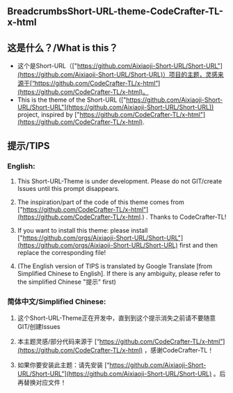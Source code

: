 ## BreadcrumbsShort-URL-theme-CodeCrafter-TL-x-html
## 这是什么？/What is this？
- 这个是Short-URL（["https://github.com/Aixiaoji-Short-URL/Short-URL"](https://github.com/Aixiaoji-Short-URL/Short-URL)）项目的主题，灵感来源于[“https://github.com/CodeCrafter-TL/x-html”](https://github.com/CodeCrafter-TL/x-html)。
- This is the theme of the Short-URL (["https://github.com/Aixiaoji-Short-URL/Short-URL"](https://github.com/Aixiaoji-Short-URL/Short-URL)) project, inspired by ["https://github.com/CodeCrafter-TL/x-html"](https://github.com/CodeCrafter-TL/x-html).
## 提示/TIPS
### English:
1. This Short-URL-Theme is under development. Please do not GIT/create Issues until this prompt disappears.

2. The inspiration/part of the code of this theme comes from ["https://github.com/CodeCrafter-TL/x-html"](https://github.com/CodeCrafter-TL/x-html.) . Thanks to CodeCrafter-TL!

3. If you want to install this theme: please install ["https://github.com/orgs/Aixiaoji-Short-URL/Short-URL"](https://github.com/orgs/Aixiaoji-Short-URL/Short-URL) first and then replace the corresponding file!

4. (The English version of TIPS is translated by Google Translate [from Simplified Chinese to English]. If there is any ambiguity, please refer to the simplified Chinese "提示" first)

### 简体中文/Simplified Chinese:
1. 这个Short-URL-Theme正在开发中，直到到这个提示消失之前请不要随意GIT/创建Issues

2. 本主题灵感/部分代码来源于 [“https://github.com/CodeCrafter-TL/x-html”](https://github.com/CodeCrafter-TL/x-html) ，感谢CodeCrafter-TL！

3. 如果你要安装此主题：请先安装 [“https://github.com/Aixiaoji-Short-URL/Short-URL”](https://github.com/Aixiaoji-Short-URL/Short-URL) 。后再替换对应文件！
